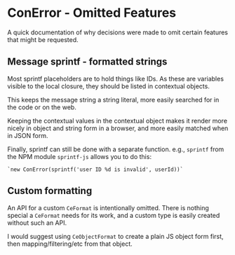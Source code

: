 # ConError - Omitted Features

A quick documentation of why decisions were made to omit certain features that might
be requested.

## Message sprintf - formatted strings

Most sprintf placeholders are to hold things like IDs. As these are variables visible
to the local closure, they should be listed in contextual objects.

This keeps the message string a string literal, more easily searched for in the
code or on the web.

Keeping the contextual values in the contextual object makes it render more nicely
in object and string form in a browser, and more easily matched when in JSON form.

Finally, sprintf can still be done with a separate function. e.g., `sprintf` from
the NPM module `sprintf-js` allows you to do this:
    
    `new ConError(sprintf('user ID %d is invalid', userId))`

## Custom formatting

An API for a custom `CeFormat` is intentionally omitted. There is nothing special a
`CeFormat` needs for its work, and a custom type is easily created without such an API.

I would suggest using `CeObjectFormat` to create a plain JS object form first,
then mapping/filtering/etc from that object.
